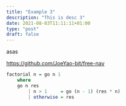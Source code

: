 ```yaml
---
title: "Example 3"
description: "This is desc 3"
date: 2021-08-03T11:11:11+01:00
type: "post"
draft: false
---
```

asas

https://github.com/JoeYao-bit/free-nav

```haskell
factorial n = go n 1
    where
    go n res
        | n > 1     = go (n - 1) (res * n)
        | otherwise = res
```